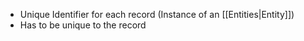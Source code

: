 - Unique Identifier for each record (Instance of an [[Entities|Entity]])
- Has to be unique to the record